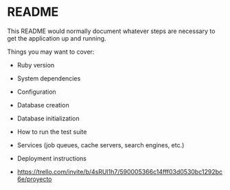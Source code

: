 # README

This README would normally document whatever steps are necessary to get the
application up and running.

Things you may want to cover:

* Ruby version

* System dependencies

* Configuration

* Database creation

* Database initialization

* How to run the test suite

* Services (job queues, cache servers, search engines, etc.)

* Deployment instructions

* https://trello.com/invite/b/4sRUl1h7/590005366c14fff03d0530bc1292bc6e/proyecto
